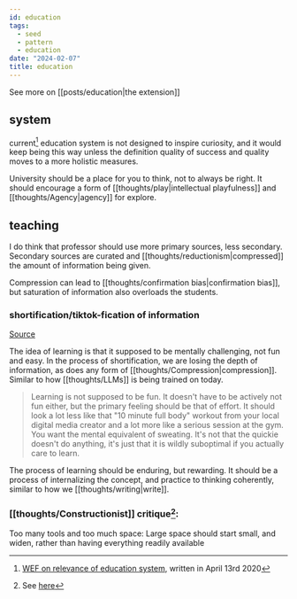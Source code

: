 ```yaml
---
id: education
tags:
  - seed
  - pattern
  - education
date: "2024-02-07"
title: education
---
```


See more on [[posts/education|the extension]]

## system

current[^1] education system is not designed to inspire curiosity, and it would keep being this way unless the definition quality of success and quality moves to a more holistic measures.

University should be a place for you to think, not to always be right. 
It should encourage a form of [[thoughts/play|intellectual playfulness]] and [[thoughts/Agency|agency]] for explore.

## teaching

I do think that professor should use more primary sources, less secondary. Secondary sources are curated and [[thoughts/reductionism|compressed]] the amount of information being given.

Compression can lead to [[thoughts/confirmation bias|confirmation bias]], but saturation of information also overloads the students.

### shortification/tiktok-fication of information

[Source](https://twitter.com/karpathy/status/1756380066580455557)

The idea of learning is that it supposed to be mentally challenging, not fun and easy. In the process of shortification, we are losing the depth of information, as does any form of [[thoughts/Compression|compression]]. Similar to how [[thoughts/LLMs]] is being trained on today.

> Learning is not supposed to be fun. It doesn't have to be actively not fun either, but the primary feeling should be that of effort. It should look a lot less like that "10 minute full body" workout from your local digital media creator and a lot more like a serious session at the gym. You want the mental equivalent of sweating. It's not that the quickie doesn't do anything, it's just that it is wildly suboptimal if you actually care to learn.

The process of learning should be enduring, but rewarding. It should be a process of internalizing the concept, and practice to thinking coherently, similar to how we [[thoughts/writing|write]].

### [[thoughts/Constructionist]] critique[^2]:

Too many tools and too much space: Large space should start small, and widen, rather than having everything readily available


[^1]: [WEF on relevance of education system](https://www.weforum.org/agenda/2020/04/our-education-system-is-losing-relevance-heres-how-to-update-it/), written in April 13rd 2020
[^2]: See [here](https://saskschoolboards.ca/wp-content/uploads/97-07.htm#:~:text=Constructivist%20teaching%20is%20based%20on,rather%20than%20passively%20receiving%20information.)
